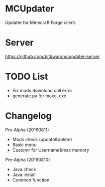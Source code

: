 # MCUpdater

Updater for Minecraft Forge client.

# Server
https://github.com/bitkwan/mcupdater-server

# TODO List
- Fix mods download call error
- generate.py for make .exe 

# Changelog
Pre-Alpha (20160811)
- Mods check (update&delete)
- Basic menu
- Customr for Username&max memory

Pre-Alpha (20160810)
- Java check
- Java install
- Common function

